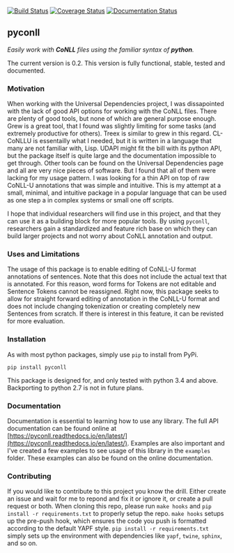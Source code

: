 [![Build Status](https://travis-ci.org/matgrioni/pyconll.svg?branch=master)](https://travis-ci.org/matgrioni/pyconll)
[![Coverage Status](https://coveralls.io/repos/github/matgrioni/pyconll/badge.svg?branch=master)](https://coveralls.io/github/matgrioni/pyconll?branch=master)
[![Documentation Status](https://readthedocs.org/projects/pyconll/badge/?version=latest)](https://pyconll.readthedocs.io/en/latest/?badge=latest)

## pyconll

*Easily work with **CoNLL** files using the familiar syntax of **python**.*

The current version is 0.2. This version is fully functional, stable, tested and documented.


### Motivation

When working with the Universal Dependencies project, I was dissapointed with the lack of good API options for working with the CoNLL files. There are plenty of good tools, but none of which are general purpose enough. Grew is a great tool, that I found was slightly limiting for some tasks (and extremely productive for others). Treex is similar to grew in this regard. CL-CoNLLU is essentailly what I needed, but it is written in a language that many are not familiar with, Lisp. UDAPI might fit the bill with its python API, but the package itself is quite large and the documentation impossible to get through. Other tools can be found on the Universal Dependencies page and all are very nice pieces of software. But I found that all of them were lacking for my usage pattern. I was looking for a thin API on top of raw CoNLL-U annotations that was simple and intuitive. This is my attempt at a small, minimal, and intuitive package in a popular language that can be used as one step a in complex systems or small one off scripts.

I hope that individual researchers will find use in this project, and that they can use it as a building block for more popular tools. By using `pyconll`, researchers gain a standardized and feature rich base on which they can build larger projects and not worry about CoNLL annotation and output.


### Uses and Limitations

The usage of this package is to enable editing of CoNLL-U format annotations of sentences. Note that this does not include the actual text that is annotated. For this reason, word forms for Tokens are not editable and Sentence Tokens cannot be reassigned. Right now, this package seeks to allow for straight forward editing of annotation in the CoNLL-U format and does not include changing tokenization or creating completely new Sentences from scratch. If there is interest in this feature, it can be revisted for more evaluation.


### Installation

As with most python packages, simply use `pip` to install from PyPi.

```
pip install pyconll
```

This package is designed for, and only tested with python 3.4 and above. Backporting to python 2.7 is not in future plans.


### Documentation

Documentation is essential to learning how to use any library. The full API documentation can be found online at [https://pyconll.readthedocs.io/en/latest/](https://pyconll.readthedocs.io/en/latest/). Examples are also important and I've created a few examples to see usage of this library in the `examples` folder. These examples can also be found on the online documentation.


### Contributing

If you would like to contribute to this project you know the drill. Either create an issue and wait for me to repond and fix it or ignore it, or create a pull request or both. When cloning this repo, please run `make hooks` and `pip install -r requirements.txt` to properly setup the repo. `make hooks` setups up the pre-push hook, which ensures the code you push is formatted according to the default YAPF style. `pip install -r requirements.txt` simply sets up the environment with dependencies like `yapf`, `twine`, `sphinx`, and so on.
